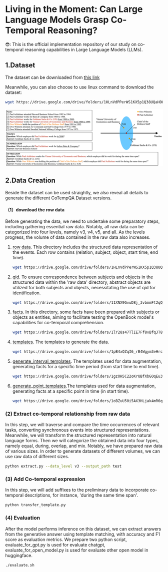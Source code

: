 # Living in the Moment: Can Large Language Models Grasp Co-Temporal Reasoning?

😎: This is the official implementation repository of our study on co-temporal reasoning capabilities in Large Language Models (LLMs).

## 1.Dataset

The dataset can be downloaded from [this link](https://drive.google.com/drive/folders/1HLnVdPPerWS1KX5p1Q38UQaHOGidsf5X?usp=drive_link)

Meanwhile, you can also choose to use linux command to download the dataset:

```bash
wget https://drive.google.com/drive/folders/1HLnVdPPerWS1KX5p1Q38UQaHOGidsf5X?usp=drive_link
```
![image](https://github.com/zhaochen0110/Cotempqa/blob/main/data.png)
## 2.Data Creation

Beside the dataset can be used straightly, we also reveal all details to generate the different CoTempQA Dataset versions.

#### （1）download the row data

Before generating the data, we need to undertake some preparatory steps, including gathering essential raw data. Notably, all raw data can be categorized into four levels, namely v3, v4, v5, and all. As the levels progress, the volume of data contained in the raw data also increases.

1. [row data](https://drive.google.com/drive/folders/1HLnVdPPerWS1KX5p1Q38UQaHOGidsf5X?usp=sharing). This directory includes the structured data representation of the events. Each row contains (relation, subject, object, start time, end time). 

   ```bash
   wget https://drive.google.com/drive/folders/1HLnVdPPerWS1KX5p1Q38UQaHOGidsf5X?usp=sharing
   ```

2. [qid](https://drive.google.com/drive/folders/1doUX0CK_zT001dn16nhftT-QQ6SzDEUD?usp=drive_link). To ensure correspondence between subjects and objects in the structured data within the 'raw data' directory, abstract objects are utilized for both subjects and objects, necessitating the use of qid for identification.

   ```bash
   wget https://drive.google.com/drive/folders/11XNX9GvuD8j_3vbmmFt2qQUPXs4qqFx6?usp=drive_link
   ```

3. [facts](https://drive.google.com/drive/folders/1HLnVdPPerWS1KX5p1Q38UQaHOGidsf5X?usp=drive_link). In this directory, some facts have been prepared with subjects or objects as entities, aiming to facilitate testing the OpenBook model's capabilities for co-temporal comprehension.

   ```bash
   wget https://drive.google.com/drive/folders/1lY28s47TlIE7Ff8vBfqJT8vTmWB-jAgY?usp=drive_link
   ```

4. [templates](https://drive.google.com/drive/folders/1pB4xQZqI6_rB4Wgym3eHrcGNbf6IQsC-?usp=drive_link). The templates to generate the data.

   ```bash
   wget https://drive.google.com/drive/folders/1pB4xQZqI6_rB4Wgym3eHrcGNbf6IQsC-?usp=drive_link
   ```

5. [generate_interval_templates](https://drive.google.com/drive/folders/1gzOH5C22oKrUBfXbGOqEu3uVRkjSglxT?usp=drive_link). The templates used for data augmentation, generating facts for a specific time period (from start time to end time).

   ```bash
   wget https://drive.google.com/drive/folders/1gzOH5C22oKrUBfXbGOqEu3uVRkjSglxT?usp=drive_link
   ```

6. [generate_point_templates](https://drive.google.com/drive/folders/1oBZuU50i5AX3HLjak4mR6qIJssM8uh7y?usp=drive_link).The templates used for data augmentation, generating facts at a specific point in time (in start time).

   ```bash
   wget https://drive.google.com/drive/folders/1oBZuU50i5AX3HLjak4mR6qIJssM8uh7y?usp=drive_link
   ```



### (2) Extract co-temporal relationship from raw data

In this step, we will traverse and compare the time occurrences of relevant tasks, converting synchronous events into structured representations. Meanwhile, we will transform the structured representation into  natural language forms. Then we will categorize the obtained data into four types, namely equal, during, overlap, and mix. Notably, we have prepared raw data of various sizes. In order to generate datasets of different volumes, we can use raw data of different sizes.

```bash
python extract.py --data_level v3 --output_path test
```



### (3) Add Co-temporal expression

In this step, we will add suffixes to the preliminary data to incorporate co-temporal descriptions, for instance, 'during the same time span'.

```bash
python transfer_template.py
```



### (4) Evaluation

After the model performs inference on this dataset, we can extract answers from the generative answer using template matching, with accuracy and F1 score as evaluation metrics. We prepare two python script, evaluate_for_gpt.py is used for evaluate chatgpt, evaluate_for_open_model.py is used for evaluate other open model in huggingface. 

```bash
./evaluate.sh
```

